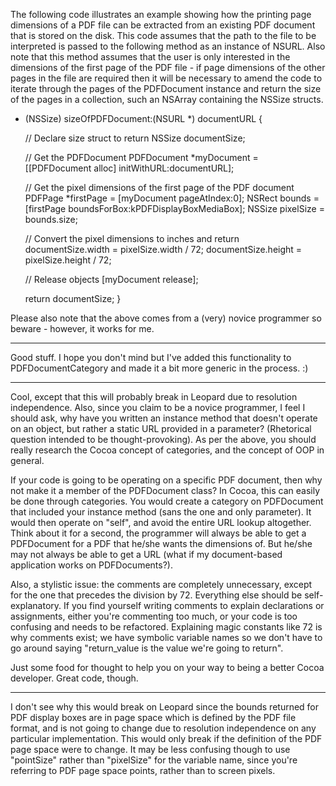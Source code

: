 The following code illustrates an example showing how the printing page dimensions of a PDF file can be extracted from an existing PDF document that is stored on the disk.  This code assumes that the path to the file to be interpreted is passed to the following method as an instance of NSURL.  Also note that this method assumes that the user is only interested in the dimensions of the first page of the PDF file - if page dimensions of the other pages in the file are required then it will be necessary to amend the code to iterate through the pages of the PDFDocument instance and return the size of the pages in a collection, such an NSArray containing the NSSize structs.

    
- (NSSize)	sizeOfPDFDocument:(NSURL *) documentURL {
	
	// Declare size struct to return
	NSSize documentSize;
	
	// Get the PDFDocument
	PDFDocument *myDocument = [[PDFDocument alloc] initWithURL:documentURL];
	
	// Get the pixel dimensions of the first page of the PDF document
	PDFPage *firstPage = [myDocument pageAtIndex:0];
	NSRect bounds = [firstPage boundsForBox:kPDFDisplayBoxMediaBox];
	NSSize pixelSize = bounds.size;
	
	// Convert the pixel dimensions to inches and return
	documentSize.width = pixelSize.width / 72;
	documentSize.height = pixelSize.height / 72;
	
	// Release objects
	[myDocument release];
	
	return documentSize;
}


Please also note that the above comes from a (very) novice programmer so beware - however, it works for me.

----

Good stuff. I hope you don't mind but I've added this functionality to PDFDocumentCategory and made it a bit more generic in the process. :)

----

Cool, except that this will probably break in Leopard due to resolution independence.  Also, since you claim to be a novice programmer, I feel I should ask, why have you written an instance method that doesn't operate on an object, but rather a static URL provided in a parameter?  (Rhetorical question intended to be thought-provoking).  As per the above, you should really research the Cocoa concept of categories, and the concept of OOP in general.

If your code is going to be operating on a specific PDF document, then why not make it a member of the PDFDocument class?  In Cocoa, this can easily be done through categories.  You would create a category on PDFDocument that included your instance method (sans the one and only parameter).  It would then operate on "self", and avoid the entire URL lookup altogether.  Think about it for a second, the programmer will always be able to get a PDFDocument for a PDF that he/she wants the dimensions of.  But he/she may not always be able to get a URL (what if my document-based application works on PDFDocuments?).

Also, a stylistic issue: the comments are completely unnecessary, except for the one that precedes the division by 72.  Everything else should be self-explanatory.  If you find yourself writing comments to explain declarations or assignments, either you're commenting too much, or your code is too confusing and needs to be refactored.  Explaining magic constants like 72 is why comments exist; we have symbolic variable names so we don't have to go around saying "return_value is the value we're going to return".

Just some food for thought to help you on your way to being a better Cocoa developer.  Great code, though.

----

I don't see why this would break on Leopard since the bounds returned for PDF display boxes are in page space which is defined by the PDF file format, and is not going to change due to resolution independence on any particular implementation. This would only break if the definition of the PDF page space were to change. It may be less confusing though to use "pointSize" rather than "pixelSize" for the variable name, since you're referring to PDF page space points, rather than to screen pixels.
